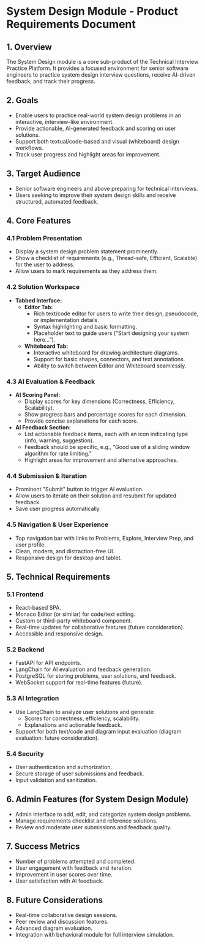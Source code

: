 # System Design Module - Product Requirements Document

## 1. Overview
The System Design module is a core sub-product of the Technical Interview Practice Platform. It provides a focused environment for senior software engineers to practice system design interview questions, receive AI-driven feedback, and track their progress.

## 2. Goals
- Enable users to practice real-world system design problems in an interactive, interview-like environment.
- Provide actionable, AI-generated feedback and scoring on user solutions.
- Support both textual/code-based and visual (whiteboard) design workflows.
- Track user progress and highlight areas for improvement.

## 3. Target Audience
- Senior software engineers and above preparing for technical interviews.
- Users seeking to improve their system design skills and receive structured, automated feedback.

## 4. Core Features

### 4.1 Problem Presentation
- Display a system design problem statement prominently.
- Show a checklist of requirements (e.g., Thread-safe, Efficient, Scalable) for the user to address.
- Allow users to mark requirements as they address them.

### 4.2 Solution Workspace
- **Tabbed Interface:**  
  - **Editor Tab:**  
    - Rich text/code editor for users to write their design, pseudocode, or implementation details.
    - Syntax highlighting and basic formatting.
    - Placeholder text to guide users (“Start designing your system here...”).
  - **Whiteboard Tab:**  
    - Interactive whiteboard for drawing architecture diagrams.
    - Support for basic shapes, connectors, and text annotations.
    - Ability to switch between Editor and Whiteboard seamlessly.

### 4.3 AI Evaluation & Feedback
- **AI Scoring Panel:**  
  - Display scores for key dimensions (Correctness, Efficiency, Scalability).
  - Show progress bars and percentage scores for each dimension.
  - Provide concise explanations for each score.
- **AI Feedback Section:**  
  - List actionable feedback items, each with an icon indicating type (info, warning, suggestion).
  - Feedback should be specific, e.g., “Good use of a sliding window algorithm for rate limiting.”
  - Highlight areas for improvement and alternative approaches.

### 4.4 Submission & Iteration
- Prominent "Submit" button to trigger AI evaluation.
- Allow users to iterate on their solution and resubmit for updated feedback.
- Save user progress automatically.

### 4.5 Navigation & User Experience
- Top navigation bar with links to Problems, Explore, Interview Prep, and user profile.
- Clean, modern, and distraction-free UI.
- Responsive design for desktop and tablet.

## 5. Technical Requirements

### 5.1 Frontend
- React-based SPA.
- Monaco Editor (or similar) for code/text editing.
- Custom or third-party whiteboard component.
- Real-time updates for collaborative features (future consideration).
- Accessible and responsive design.

### 5.2 Backend
- FastAPI for API endpoints.
- LangChain for AI evaluation and feedback generation.
- PostgreSQL for storing problems, user solutions, and feedback.
- WebSocket support for real-time features (future).

### 5.3 AI Integration
- Use LangChain to analyze user solutions and generate:
  - Scores for correctness, efficiency, scalability.
  - Explanations and actionable feedback.
- Support for both text/code and diagram input evaluation (diagram evaluation: future consideration).

### 5.4 Security
- User authentication and authorization.
- Secure storage of user submissions and feedback.
- Input validation and sanitization.

## 6. Admin Features (for System Design Module)
- Admin interface to add, edit, and categorize system design problems.
- Manage requirements checklist and reference solutions.
- Review and moderate user submissions and feedback quality.

## 7. Success Metrics
- Number of problems attempted and completed.
- User engagement with feedback and iteration.
- Improvement in user scores over time.
- User satisfaction with AI feedback.

## 8. Future Considerations
- Real-time collaborative design sessions.
- Peer review and discussion features.
- Advanced diagram evaluation.
- Integration with behavioral module for full interview simulation. 
